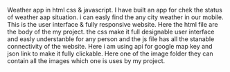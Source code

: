 Weather app in html css & javascript. I have built an app for chek the status of weather aap situation. i can easly find the any city weather in our mobile. This is the user interface & fully responsive website. Here the html file are the body of the my project. the css make it full designable user interface and easly understanble for any person  and the js file has all the stanable connectivity of the website. Here i am using api for google map key and json link to make it fully clickable. 
Here one of the image folder they can contain all the images which one is uses by my project.
